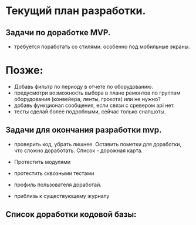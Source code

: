 # Текущий план разработки.

## Задачи по доработке MVP.
* требуется поработать со стилями. особенно под мобильные экраны.





# Позже:
* Добавь фильтр по периоду в отчете по оборудованию.
* предусмотри возможность выбора в плане ремонтов по группам оборудования (конвейера, ленты, грохота) или не нужно?
* добавь функционал сообщения, если связи с сревером api нет.
* тесты сделай более подробными, сейчас только снапшоты. 





## Задачи для окончания разработки mvp.
* проверить код, убрать лишнее. Оставить пометки для доработки, что сложно доработать. Список - дорожная карта.
* Протестить модулями
* протестить сквозными тестами
* профиль пользователя доработай.


* приблизь к существующему журналу




## Список доработки кодовой базы:





